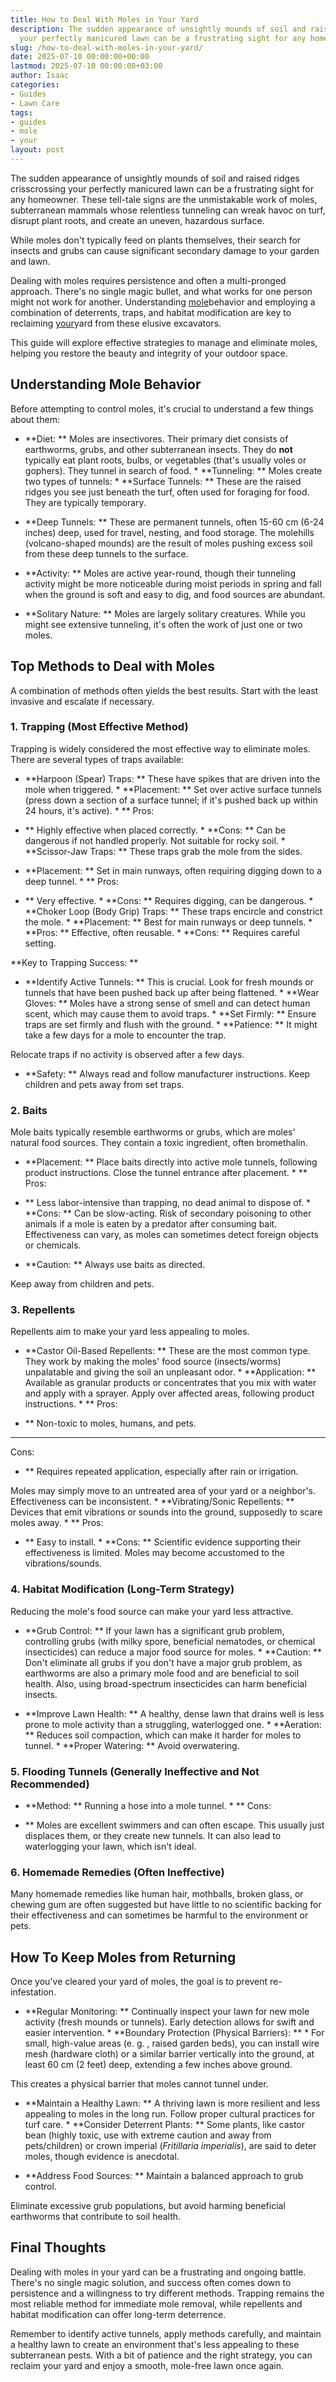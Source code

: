 ```yaml
---
title: How to Deal With Moles in Your Yard
description: The sudden appearance of unsightly mounds of soil and raised ridges crisscrossing
  your perfectly manicured lawn can be a frustrating sight for any homeowner.
slug: /how-to-deal-with-moles-in-your-yard/
date: 2025-07-10 00:00:00+00:00
lastmod: 2025-07-10 00:00:00+03:00
author: Isaac
categories:
- Guides
- Lawn Care
tags:
- guides
- mole
- your
layout: post
---
```

The sudden appearance of unsightly mounds of soil and raised ridges crisscrossing your perfectly manicured lawn can be a frustrating sight for any homeowner. These tell-tale signs are the unmistakable work of moles, subterranean mammals whose relentless tunneling can wreak havoc on turf, disrupt plant roots, and create an uneven, hazardous surface.

While moles don't typically feed on plants themselves, their search for insects and grubs can cause significant secondary damage to your garden and lawn.

Dealing with moles requires persistence and often a multi-pronged approach. There's no single magic bullet, and what works for one person might not work for another. Understanding [mole](https://pestpolicy.com/how-can-you-tell-if-you-have-moles-in-your-yard/)behavior and employing a combination of deterrents, traps, and habitat modification are key to reclaiming [your](https://pestpolicy.com/how-to-grow-broccoli-in-your-vegetable-garden/)yard from these elusive excavators.

This guide will explore effective strategies to manage and eliminate moles, helping you restore the beauty and integrity of your outdoor space.

##  Understanding Mole Behavior

Before attempting to control moles, it's crucial to understand a few things about them:

* **Diet: ** Moles are insectivores. Their primary diet consists of earthworms, grubs, and other subterranean insects. They do **not** typically eat plant roots, bulbs, or vegetables (that's usually voles or gophers). They tunnel in search of food. * **Tunneling: ** Moles create two types of tunnels: * **Surface Tunnels: ** These are the raised ridges you see just beneath the turf, often used for foraging for food. They are typically temporary.

* **Deep Tunnels: ** These are permanent tunnels, often 15-60 cm (6-24 inches) deep, used for travel, nesting, and food storage. The molehills (volcano-shaped mounds) are the result of moles pushing excess soil from these deep tunnels to the surface.

* **Activity: ** Moles are active year-round, though their tunneling activity might be more noticeable during moist periods in spring and fall when the ground is soft and easy to dig, and food sources are abundant.

* **Solitary Nature: ** Moles are largely solitary creatures. While you might see extensive tunneling, it's often the work of just one or two moles.

##  Top Methods to Deal with Moles

A combination of methods often yields the best results. Start with the least invasive and escalate if necessary.

###  1. Trapping (Most Effective Method)

Trapping is widely considered the most effective way to eliminate moles. There are several types of traps available:

* **Harpoon (Spear) Traps: ** These have spikes that are driven into the mole when triggered. * **Placement: ** Set over active surface tunnels (press down a section of a surface tunnel; if it's pushed back up within 24 hours, it's active). * **
Pros:

- ** Highly effective when placed correctly. * **Cons: ** Can be dangerous if not handled properly. Not suitable for rocky soil. * **Scissor-Jaw Traps: ** These traps grab the mole from the sides.

* **Placement: ** Set in main runways, often requiring digging down to a deep tunnel. * **
Pros:

- ** Very effective. * **Cons: ** Requires digging, can be dangerous. * **Choker Loop (Body Grip) Traps: ** These traps encircle and constrict the mole. * **Placement: ** Best for main runways or deep tunnels. * **Pros: ** Effective, often reusable. * **Cons: ** Requires careful setting.

**Key to Trapping Success: **

* **Identify Active Tunnels: ** This is crucial. Look for fresh mounds or tunnels that have been pushed back up after being flattened. * **Wear Gloves: ** Moles have a strong sense of smell and can detect human scent, which may cause them to avoid traps. * **Set Firmly: ** Ensure traps are set firmly and flush with the ground. * **Patience: ** It might take a few days for a mole to encounter the trap.

Relocate traps if no activity is observed after a few days.

* **Safety: ** Always read and follow manufacturer instructions. Keep children and pets away from set traps.

###  2. Baits

Mole baits typically resemble earthworms or grubs, which are moles' natural food sources. They contain a toxic ingredient, often bromethalin.

* **Placement: ** Place baits directly into active mole tunnels, following product instructions. Close the tunnel entrance after placement. * **
Pros:

- ** Less labor-intensive than trapping, no dead animal to dispose of. * **Cons: ** Can be slow-acting. Risk of secondary poisoning to other animals if a mole is eaten by a predator after consuming bait. Effectiveness can vary, as moles can sometimes detect foreign objects or chemicals.

* **Caution: ** Always use baits as directed.

Keep away from children and pets.

###  3. Repellents

Repellents aim to make your yard less appealing to moles.

* **Castor Oil-Based Repellents: ** These are the most common type. They work by making the moles' food source (insects/worms) unpalatable and giving the soil an unpleasant odor. * **Application: ** Available as granular products or concentrates that you mix with water and apply with a sprayer. Apply over affected areas, following product instructions. * **
Pros:

- ** Non-toxic to moles, humans, and pets.

* **
Cons:

- ** Requires repeated application, especially after rain or irrigation.

Moles may simply move to an untreated area of your yard or a neighbor's. Effectiveness can be inconsistent. * **Vibrating/Sonic Repellents: ** Devices that emit vibrations or sounds into the ground, supposedly to scare moles away. * **
Pros:

- ** Easy to install. * **Cons: ** Scientific evidence supporting their effectiveness is limited. Moles may become accustomed to the vibrations/sounds.

###  4. Habitat Modification (Long-Term Strategy)

Reducing the mole's food source can make your yard less attractive.

* **Grub Control: ** If your lawn has a significant grub problem, controlling grubs (with milky spore, beneficial nematodes, or chemical insecticides) can reduce a major food source for moles. * **Caution: ** Don't eliminate all grubs if you don't have a major grub problem, as earthworms are also a primary mole food and are beneficial to soil health. Also, using broad-spectrum insecticides can harm beneficial insects.

* **Improve Lawn Health: ** A healthy, dense lawn that drains well is less prone to mole activity than a struggling, waterlogged one. * **Aeration: ** Reduces soil compaction, which can make it harder for moles to tunnel. * **Proper Watering: ** Avoid overwatering.

###  5. Flooding Tunnels (Generally Ineffective and Not Recommended)

* **Method: ** Running a hose into a mole tunnel. * **
Cons:

- ** Moles are excellent swimmers and can often escape. This usually just displaces them, or they create new tunnels. It can also lead to waterlogging your lawn, which isn't ideal.

###  6. Homemade Remedies (Often Ineffective)

Many homemade remedies like human hair, mothballs, broken glass, or chewing gum are often suggested but have little to no scientific backing for their effectiveness and can sometimes be harmful to the environment or pets.

##  How To Keep Moles from Returning

Once you've cleared your yard of moles, the goal is to prevent re-infestation.

* **Regular Monitoring: ** Continually inspect your lawn for new mole activity (fresh mounds or tunnels). Early detection allows for swift and easier intervention. * **Boundary Protection (Physical Barriers): ** * For small, high-value areas (e. g. , raised garden beds), you can install wire mesh (hardware cloth) or a similar barrier vertically into the ground, at least 60 cm (2 feet) deep, extending a few inches above ground.

This creates a physical barrier that moles cannot tunnel under.

* **Maintain a Healthy Lawn: ** A thriving lawn is more resilient and less appealing to moles in the long run. Follow proper cultural practices for turf care. * **Consider Deterrent Plants: ** Some plants, like castor bean (highly toxic, use with extreme caution and away from pets/children) or crown imperial (*Fritillaria imperialis*), are said to deter moles, though evidence is anecdotal.

* **Address Food Sources: ** Maintain a balanced approach to grub control.

Eliminate excessive grub populations, but avoid harming beneficial earthworms that contribute to soil health.

##  Final Thoughts

Dealing with moles in your yard can be a frustrating and ongoing battle. There's no single magic solution, and success often comes down to persistence and a willingness to try different methods. Trapping remains the most reliable method for immediate mole removal, while repellents and habitat modification can offer long-term deterrence.

Remember to identify active tunnels, apply methods carefully, and maintain a healthy lawn to create an environment that's less appealing to these subterranean pests. With a bit of patience and the right strategy, you can reclaim your yard and enjoy a smooth, mole-free lawn once again.

